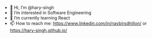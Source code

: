 - 👋 Hi, I’m @hary-singh
- 👀 I’m interested in Software Engineering
- 🌱 I’m currently learning React
- 📫 How to reach me: https://www.linkedin.com/in/navbirsdhillon/ or https://hary-singh.github.io/

<!---
hary-singh/hary-singh is a ✨ special ✨ repository because its `README.md` (this file) appears on your GitHub profile.
You can click the Preview link to take a look at your changes.
--->
